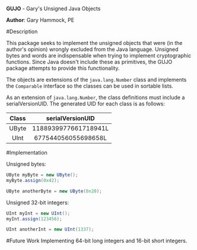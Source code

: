 __GUJO__ - Gary's Unsigned Java Objects

__Author__: Gary Hammock, PE

#Description

This package seeks to implement the unsigned objects that were (in the author's
opinion) wrongly excluded from the Java language.  Unsigned bytes and words are
indispensable when trying to implement cryptographic functions.  Since Java
doesn't include these as primitives, the GUJO package attempts to provide this
functionality.

The objects are extensions of the `java.lang.Number` class and implements the
`Comparable` interface so the classes can be used in sortable lists.

As an extension of `java.lang.Number`, the class definitions must include a
serialVersionUID.  The generated UID for each class is as follows:

| Class    | serialVersionUID      |
| :------: | :-------------------: |
| UByte    | 1188939977661718941L  |
| UInt     |  677544056055698658L  |

#Implementation

Unsigned bytes:

```Java
UByte myByte = new UByte();
myByte.assign(0x42);

UByte anotherByte = new UByte(0x20);
```

Unsigned 32-bit integers:

```Java
UInt myInt = new UInt();
myInt.assign(123456);

UInt anotherInt = new UInt(1337);
````
    
#Future Work
Implementing 64-bit long integers and 16-bit short integers.